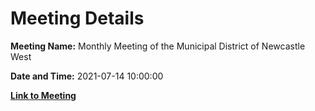 # Meeting Details

**Meeting Name:** Monthly Meeting of the Municipal District of Newcastle West

**Date and Time:** 2021-07-14 10:00:00

**[Link to Meeting](https://www.limerick.ie/council/whats-on/monthly-meeting-municipal-district-newcastle-west-63)**
